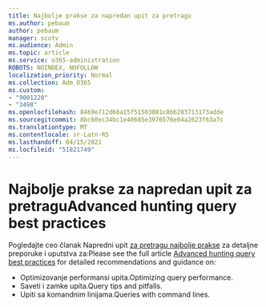 ```yaml
---
title: Najbolje prakse za napredan upit za pretragu
ms.author: pebaum
author: pebaum
manager: scotv
ms.audience: Admin
ms.topic: article
ms.service: o365-administration
ROBOTS: NOINDEX, NOFOLLOW
localization_priority: Normal
ms.collection: Adm_O365
ms.custom:
- "9001220"
- "3498"
ms.openlocfilehash: 8469e712d68a15f51503081c8bb283713173adde
ms.sourcegitcommit: 8bc60ec34bc1e40685e3976576e04a2623f63a7c
ms.translationtype: MT
ms.contentlocale: sr-Latn-RS
ms.lasthandoff: 04/15/2021
ms.locfileid: "51821749"
---
```

# <a name="advanced-hunting-query-best-practices"></a><span data-ttu-id="cbea9-102">Najbolje prakse za napredan upit za pretragu</span><span class="sxs-lookup"><span data-stu-id="cbea9-102">Advanced hunting query best practices</span></span>

<span data-ttu-id="cbea9-103">Pogledajte ceo članak Napredni upit [za pretragu najbolje prakse](https://docs.microsoft.com/windows/security/threat-protection/microsoft-defender-atp/advanced-hunting-best-practices#optimize-query-performance) za detaljne preporuke i uputstva za:</span><span class="sxs-lookup"><span data-stu-id="cbea9-103">Please see the full article [Advanced hunting query best practices](https://docs.microsoft.com/windows/security/threat-protection/microsoft-defender-atp/advanced-hunting-best-practices#optimize-query-performance) for detailed recommendations and guidance on:</span></span>
- <span data-ttu-id="cbea9-104">Optimizovanje performansi upita.</span><span class="sxs-lookup"><span data-stu-id="cbea9-104">Optimizing query performance.</span></span>
- <span data-ttu-id="cbea9-105">Saveti i zamke upita.</span><span class="sxs-lookup"><span data-stu-id="cbea9-105">Query tips and pitfalls.</span></span>
- <span data-ttu-id="cbea9-106">Upiti sa komandnim linijama.</span><span class="sxs-lookup"><span data-stu-id="cbea9-106">Queries with command lines.</span></span>


